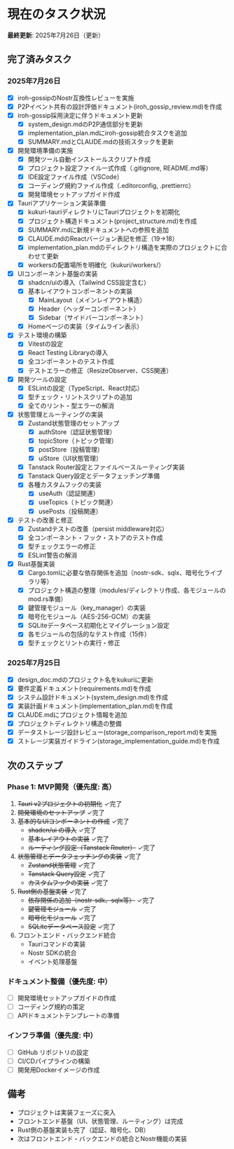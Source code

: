 # 現在のタスク状況

**最終更新**: 2025年7月26日（更新）

## 完了済みタスク

### 2025年7月26日
- [x] iroh-gossipのNostr互換性レビューを実施
- [x] P2Pイベント共有の設計評価ドキュメント(iroh_gossip_review.md)を作成
- [x] iroh-gossip採用決定に伴うドキュメント更新
  - [x] system_design.mdのP2P通信部分を更新
  - [x] implementation_plan.mdにiroh-gossip統合タスクを追加
  - [x] SUMMARY.mdとCLAUDE.mdの技術スタックを更新
- [x] 開発環境準備の実施
  - [x] 開発ツール自動インストールスクリプト作成
  - [x] プロジェクト設定ファイル一式作成（.gitignore, README.md等）
  - [x] IDE設定ファイル作成（VSCode）
  - [x] コーディング規約ファイル作成（.editorconfig, .prettierrc）
  - [x] 開発環境セットアップガイド作成
- [x] Tauriアプリケーション実装準備
  - [x] kukuri-tauriディレクトリにTauriプロジェクトを初期化
  - [x] プロジェクト構造ドキュメント(project_structure.md)を作成
  - [x] SUMMARY.mdに新規ドキュメントへの参照を追加
  - [x] CLAUDE.mdのReactバージョン表記を修正（19→18）
  - [x] implementation_plan.mdのディレクトリ構造を実際のプロジェクトに合わせて更新
  - [x] workersの配置場所を明確化（kukuri/workers/）
- [x] UIコンポーネント基盤の実装
  - [x] shadcn/uiの導入（Tailwind CSS設定含む）
  - [x] 基本レイアウトコンポーネントの実装
    - [x] MainLayout（メインレイアウト構造）
    - [x] Header（ヘッダーコンポーネント）
    - [x] Sidebar（サイドバーコンポーネント）
  - [x] Homeページの実装（タイムライン表示）
- [x] テスト環境の構築
  - [x] Vitestの設定
  - [x] React Testing Libraryの導入
  - [x] 全コンポーネントのテスト作成
  - [x] テストエラーの修正（ResizeObserver、CSS関連）
- [x] 開発ツールの設定
  - [x] ESLintの設定（TypeScript、React対応）
  - [x] 型チェック・リントスクリプトの追加
  - [x] 全てのリント・型エラーの解消
- [x] 状態管理とルーティングの実装
  - [x] Zustand状態管理のセットアップ
    - [x] authStore（認証状態管理）
    - [x] topicStore（トピック管理）
    - [x] postStore（投稿管理）
    - [x] uiStore（UI状態管理）
  - [x] Tanstack Router設定とファイルベースルーティング実装
  - [x] Tanstack Query設定とデータフェッチング準備
  - [x] 各種カスタムフックの実装
    - [x] useAuth（認証関連）
    - [x] useTopics（トピック関連）
    - [x] usePosts（投稿関連）
- [x] テストの改善と修正
  - [x] Zustandテストの改善（persist middleware対応）
  - [x] 全コンポーネント・フック・ストアのテスト作成
  - [x] 型チェックエラーの修正
  - [x] ESLint警告の解消
- [x] Rust基盤実装
  - [x] Cargo.tomlに必要な依存関係を追加（nostr-sdk、sqlx、暗号化ライブラリ等）
  - [x] プロジェクト構造の整理（modules/ディレクトリ作成、各モジュールのmod.rs準備）
  - [x] 鍵管理モジュール（key_manager）の実装
  - [x] 暗号化モジュール（AES-256-GCM）の実装
  - [x] SQLiteデータベース初期化とマイグレーション設定
  - [x] 各モジュールの包括的なテスト作成（15件）
  - [x] 型チェックとリントの実行・修正

### 2025年7月25日
- [x] design_doc.mdのプロジェクト名をkukuriに更新
- [x] 要件定義ドキュメント(requirements.md)を作成
- [x] システム設計ドキュメント(system_design.md)を作成
- [x] 実装計画ドキュメント(implementation_plan.md)を作成
- [x] CLAUDE.mdにプロジェクト情報を追加
- [x] プロジェクトディレクトリ構造の整備
- [x] データストレージ設計レビュー(storage_comparison_report.md)を実施
- [x] ストレージ実装ガイドライン(storage_implementation_guide.md)を作成

## 次のステップ

### Phase 1: MVP開発（優先度: 高）
1. ~~Tauri v2プロジェクトの初期化~~ ✓完了
2. ~~開発環境のセットアップ~~ ✓完了
3. ~~基本的なUIコンポーネントの作成~~ ✓完了
   - ~~shadcn/ui の導入~~ ✓完了
   - ~~基本レイアウトの実装~~ ✓完了
   - ~~ルーティング設定（Tanstack Router）~~ ✓完了
4. ~~状態管理とデータフェッチングの実装~~ ✓完了
   - ~~Zustand状態管理~~ ✓完了
   - ~~Tanstack Query設定~~ ✓完了
   - ~~カスタムフックの実装~~ ✓完了
5. ~~Rust側の基盤実装~~ ✓完了
   - ~~依存関係の追加（nostr-sdk、sqlx等）~~ ✓完了
   - ~~鍵管理モジュール~~ ✓完了
   - ~~暗号化モジュール~~ ✓完了
   - ~~SQLiteデータベース設定~~ ✓完了
6. フロントエンド・バックエンド統合
   - Tauriコマンドの実装
   - Nostr SDKの統合
   - イベント処理基盤

### ドキュメント整備（優先度: 中）
- [ ] 開発環境セットアップガイドの作成
- [ ] コーディング規約の策定
- [ ] APIドキュメントテンプレートの準備

### インフラ準備（優先度: 中）
- [ ] GitHub リポジトリの設定
- [ ] CI/CDパイプラインの構築
- [ ] 開発用Dockerイメージの作成

## 備考
- プロジェクトは実装フェーズに突入
- フロントエンド基盤（UI、状態管理、ルーティング）は完成
- Rust側の基盤実装も完了（認証、暗号化、DB）
- 次はフロントエンド・バックエンドの統合とNostr機能の実装
